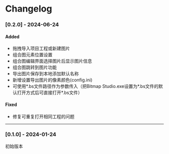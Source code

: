 # Changelog

### [0.2.0] - 2024-06-24

#### Added

- 拖拽导入项目工程或新建图片
- 组合图元素位置设置
- 组合图编辑界面选择图片后显示图片信息
- 组合图跳转到图片功能
- 导出图片保存到本地添加默认名称
- 新增设置导出图片的像素颜色(config.ini)
- 可使用\*.bs文件路径作为参数传入（把Bitmap Studio.exe设置为\*.bs文件的默认打开方式后可直接打开\*.bs文件）

#### Fixed

- 修复可重复打开相同工程的问题

---

### [0.1.0] - 2024-01-24

初始版本

